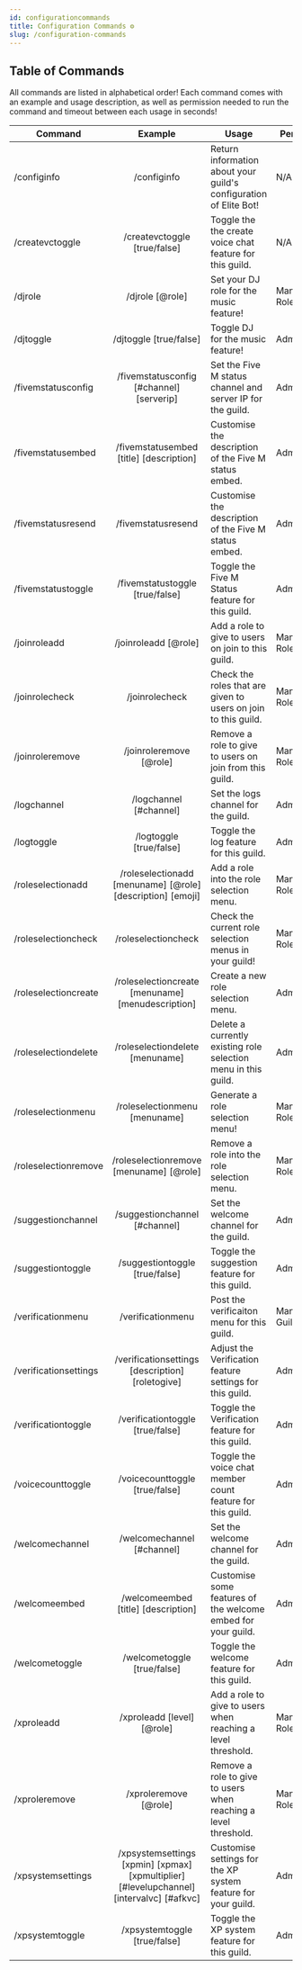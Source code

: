 ```yaml
---
id: configurationcommands
title: Configuration Commands ⚙️
slug: /configuration-commands
---
```


## Table of Commands

All commands are listed in alphabetical order! Each command comes with an example and usage description, as well as permission needed to run the command and timeout between each usage in seconds!

| Command        |    Example    |  Usage  |  Permission  |  Timeout  |
| -------------  | :-----------: | -----  |  ----------  |  -------  |
| /configinfo    | /configinfo | Return information about your guild's configuration of Elite Bot! | N/A | N/A |
| /createvctoggle    | /createvctoggle [true/false] | Toggle the the create voice chat feature for this guild. | N/A | N/A |
| /djrole        | /djrole [@role] | Set your DJ role for the music feature! | Manage Roles | N/A |
| /djtoggle    | /djtoggle [true/false] | Toggle DJ for the music feature! | Administrator | N/A |
| /fivemstatusconfig    | /fivemstatusconfig [#channel] [serverip] | Set the Five M status channel and server IP for the guild. | Administrator | N/A |
| /fivemstatusembed    | /fivemstatusembed [title] [description] | Customise the description of the Five M status embed. | Administrator | N/A |
| /fivemstatusresend    | /fivemstatusresend | Customise the description of the Five M status embed. | Administrator | N/A |
| /fivemstatustoggle    | /fivemstatustoggle [true/false] | Toggle the Five M Status feature for this guild. | Administrator | N/A |
| /joinroleadd    | /joinroleadd [@role] | Add a role to give to users on join to this guild. | Manage Roles | N/A |
| /joinrolecheck    | /joinrolecheck | Check the roles that are given to users on join to this guild. | Manage Roles | N/A |
| /joinroleremove    | /joinroleremove [@role] | Remove a role to give to users on join from this guild. | Manage Roles | N/A |
| /logchannel    | /logchannel [#channel] | Set the logs channel for the guild. | Administrator | N/A |
| /logtoggle    | /logtoggle [true/false] | Toggle the log feature for this guild. | Administrator | N/A |
| /roleselectionadd    | /roleselectionadd [menuname] [@role] [description] [emoji] | Add a role into the role selection menu. | Manage Roles | N/A |
| /roleselectioncheck    | /roleselectioncheck | Check the current role selection menus in your guild! | Manage Roles | N/A |
| /roleselectioncreate    | /roleselectioncreate [menuname] [menudescription] | Create a new role selection menu. | Administrator | N/A |
| /roleselectiondelete    | /roleselectiondelete [menuname] | Delete a currently existing role selection menu in this guild. | Administrator | N/A |
| /roleselectionmenu    | /roleselectionmenu [menuname] | Generate a role selection menu! | Manage Roles | N/A |
| /roleselectionremove    | /roleselectionremove [menuname] [@role] | Remove a role into the role selection menu. | Manage Roles | N/A |
| /suggestionchannel    | /suggestionchannel [#channel] | Set the welcome channel for the guild. | Administrator | N/A |
| /suggestiontoggle    | /suggestiontoggle [true/false] | Toggle the suggestion feature for this guild. | Administrator | N/A |
| /verificationmenu    | /verificationmenu | Post the verificaiton menu for this guild. | Manage Guild | N/A |
| /verificationsettings    | /verificationsettings [description] [roletogive] | Adjust the Verification feature settings for this guild. | Administrator | N/A |
| /verificationtoggle    | /verificationtoggle [true/false] | Toggle the Verification feature for this guild. | Administrator | N/A |
| /voicecounttoggle    | /voicecounttoggle [true/false] | Toggle the voice chat member count feature for this guild. | Administrator | N/A |
| /welcomechannel    | /welcomechannel [#channel] | Set the welcome channel for the guild. | Administrator | N/A |
| /welcomeembed    | /welcomeembed [title] [description] | Customise some features of the welcome embed for your guild. | Administrator | N/A |
| /welcometoggle    | /welcometoggle [true/false] | Toggle the welcome feature for this guild. | Administrator | N/A |
| /xproleadd    | /xproleadd [level] [@role] | Add a role to give to users when reaching a level threshold. | Manage Roles | N/A |
| /xproleremove    | /xproleremove [@role] | Remove a role to give to users when reaching a level threshold. | Manage Roles | N/A |
| /xpsystemsettings    | /xpsystemsettings [xpmin] [xpmax] [xpmultiplier] [#levelupchannel] [intervalvc] [#afkvc] | Customise settings for the XP system feature for your guild. | Administrator | N/A |
| /xpsystemtoggle    | /xpsystemtoggle [true/false] | Toggle the XP system feature for this guild. | Administrator | N/A |